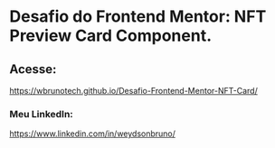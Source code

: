 # Desafio do Frontend Mentor: NFT Preview Card Component.

## Acesse:
https://wbrunotech.github.io/Desafio-Frontend-Mentor-NFT-Card/

### Meu LinkedIn:
https://www.linkedin.com/in/weydsonbruno/
